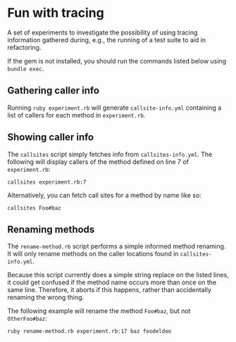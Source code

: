 # Fun with tracing

A set of experiments to investigate the possibility of using tracing
information gathered during, e.g., the running of a test suite to aid in
refactoring.

If the gem is not installed, you should run the commands listed below using
`bundle exec`.

## Gathering caller info

Running `ruby experiment.rb` will generate `callsite-info.yml` containing a
list of callers for each method in `experiment.rb`.

## Showing caller info

The `callsites` script simply fetches info from `callsites-info.yml`. The
following will display callers of the method defined on line 7 of
`experiment.rb`:

    callsites experiment.rb:7

Alternatively, you can fetch call sites for a method by name like so:

    callsites Foo#baz

## Renaming methods

The `rename-method.rb` script performs a simple informed method renaming. It
will only rename methods on the caller locations found in `callsites-info.yml`.

Because this script currently does a simple string replace on the listed lines,
it could get confused if the method name occurs more than once on the same
line. Therefore, it aborts if this happens, rather than accidentally renaming
the wrong thing.

The following example will rename the method `Foo#baz`, but not `OtherFoo#baz`:

    ruby rename-method.rb experiment.rb:17 baz foodeldoo

